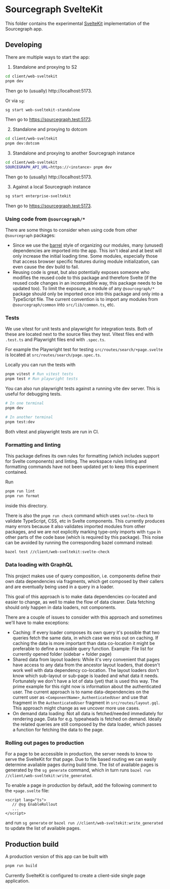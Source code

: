# Sourcegraph SvelteKit

This folder contains the experimental [SvelteKit](https://kit.svelte.dev/)
implementation of the Sourcegraph app.

## Developing

There are multiple ways to start the app:

1. Standalone and proxying to S2

```bash
cd client/web-sveltekit
pnpm dev
```

Then go to (usually) http://localhost:5173.

Or via `sg`:

```bash
sg start web-sveltekit-standalone
```

Then go to https://sourcegraph.test:5173.

2. Standalone and proxying to dotcom

```bash
cd client/web-sveltekit
pnpm dev:dotcom
```

3. Standalone and proxying to another Sourcegraph instance

```bash
cd client/web-sveltekit
SOURCEGRAPH_API_URL=https://<instance> pnpm dev
```

Then go to (usually) http://localhost:5173.

3. Against a local Sourcegraph instance


```bash
sg start enterprise-sveltekit
```

Then go to https://sourcegraph.test:5173.

### Using code from `@sourcegraph/*`

There are some things to consider when using code from other `@sourcegraph`
packages:

- Since we use the [barrel](https://basarat.gitbook.io/typescript/main-1/barrel)
  style of organizing our modules, many (unused) dependencies are imported into
  the app. This isn't ideal and at best will only increase the initial loading
  time. Some modules, especially those that access browser specific features
  during module initialization, can even cause the dev build to fail.
- Reusing code is great, but also potentially exposes someone who modifies the
  reused code to this package and therefore Svelte (if the reused code changes
  in an incompatible way, this package needs to be updated too). To limit the
  exposure, a module of any `@sourcegraph/*` package should only be imported
  once into this package and only into a TypeScript file.
  The current convention is to import any modules from `@sourcegraph/common`
  into `src/lib/common.ts`, etc.

### Tests

We use vitest for unit tests and playwright for integration tests. Both of these
are located next to the source files they test.
Vitest files end with `.test.ts` and Playwright files end with `.spec.ts`.

For example the Playwright test for testing `src/routes/search/+page.svelte`
is located at `src/routes/search/page.spec.ts`.

Locally you can run the tests with

```sh
pnpm vitest # Run vitest tests
pnpm test # Run playwright tests
```

You can also run playwright tests against a running vite dev server. This is
useful for debugging tests.

```sh
# In one terminal
pnpm dev
```

```sh
# In another terminal
pnpm test:dev
```

Both vitest and playwright tests are run in CI.

### Formatting and linting

This package defines its own rules for formatting (which includes support for
Svelte components) and linting. The workspace rules linting and formatting
commands have not been updated yet to keep this experiment contained.

Run

```sh
pnpm run lint
pnpm run format
```

inside this directory.

There is also the `pnpm run check` command which uses `svelte-check` to validate
TypeScript, CSS, etc in Svelte components. This currently produces many errors
because it also validates imported modules from other packages, and we are not
explicitly marking type-only imports with `type` in other parts of the code
base (which is required by this package).
This noise can be avoided by running the corresponding bazel command instead:

```sh
bazel test //client/web-sveltekit:svelte-check
```

### Data loading with GraphQL

This project makes use of query composition, i.e. components define their own
data dependencies via fragments, which get composed by their callers and are
eventually being used in a query in a loader.

This goal of this approach is to make data dependencies co-located and easier
to change, as well to make the flow of data clearer. Data fetching should only
happen in data loaders, not components.

There are a couple of issues to consider with this approach and sometimes we'll
have to make exceptions:

- Caching: If every loader composes its own query it's possible that two
  queries fetch the same data, in which case we miss out on caching. If caching
  the data is more important than data co-location it might be preferable to
  define a reusable query function. Example: File list for currently opened
  folder (sidebar + folder page)
- Shared data from layout loaders: While it's very convenient that pages have
  access to any data from the ancestor layout loaders, that doesn't work well
  with data dependency co-location. The layout loaders don't know which
  sub-layout or sub-page is loaded and what data it needs.
  Fortunately we don't have a lot of data (yet) that is used this way. The
  prime example for this right now is information about the authenticated user.
  The current approach is to name data-dependencies on the current user as
  `<ComponentName>_AuthenticatedUser` and use that fragment in the
  `AuthenticatedUser` fragment in `src/routes/layout.gql`.
  This approach might change as we uncover more use cases.
- On demand data loading: Not all data is fetched/needed immediately for
  rendering page. Data for e.g. typeaheads is fetched on demand. Ideally the
  related queries are still composed by the data loader, which passes a
  function for fetching the data to the page.

### Rolling out pages to production

For a page to be accessible in production, the server needs to know to serve the
SvelteKit for that page. Due to file based routing we can easily determine available
pages during build time. The list of available pages is generated by the `sg generate`
command, which in turn runs `bazel run //client/web-sveltekit:write_generated`.

To enable a page in production by default, add the following comment to the `+page.svelte`
file:

```svelte
<script lang="ts">
   // @sg EnableRollout
   ...
</script>
```

and run `sg generate` or `bazel run //client/web-sveltekit:write_generated` to update the
list of available pages.

## Production build

A production version of this app can be built with

```sh
pnpm run build
```

Currently SvelteKit is configured to create a client-side single page
application.
